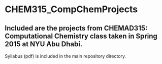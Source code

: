 # CHEM315_CompChemProjects

## Included are the projects from CHEMAD315: Computational Chemistry class taken in Spring 2015 at NYU Abu Dhabi.

Syllabus (pdf) is included in the main repository directory.
